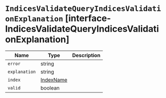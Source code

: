# `IndicesValidateQueryIndicesValidationExplanation` [interface-IndicesValidateQueryIndicesValidationExplanation]

| Name | Type | Description |
| - | - | - |
| `error` | string | &nbsp; |
| `explanation` | string | &nbsp; |
| `index` | [IndexName](./IndexName.md) | &nbsp; |
| `valid` | boolean | &nbsp; |
